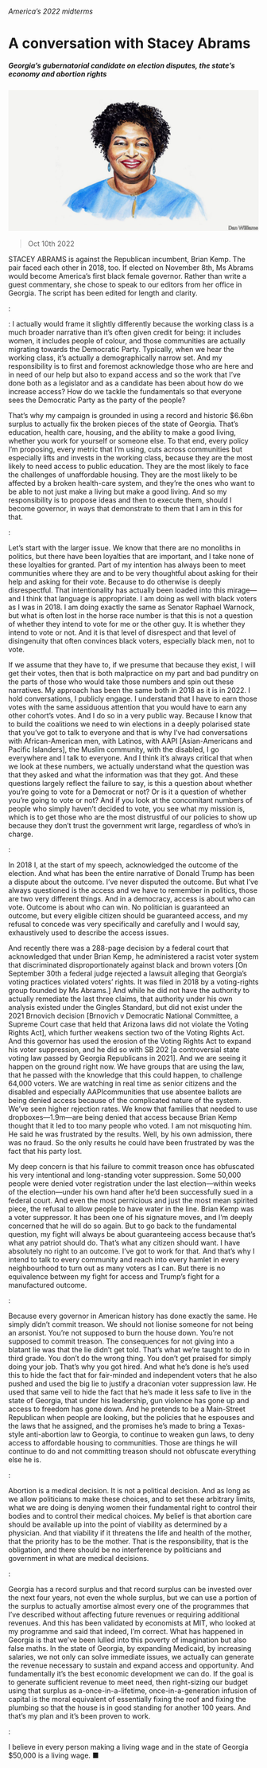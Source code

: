 ###### America’s 2022 midterms

# A conversation with Stacey Abrams 

##### Georgia’s gubernatorial candidate on election disputes, the state’s economy and abortion rights 

![image](images/20221008_BID003.jpg) 

> Oct 10th 2022 

STACEY ABRAMS is  against the Republican incumbent, Brian Kemp. The pair faced each other in 2018, too. If elected on November 8th, Ms Abrams would become America’s first black female governor. Rather than write a guest commentary, she chose to speak to our editors from her office in Georgia. The script has been edited for length and clarity. 

:

: I actually would frame it slightly differently because the working class is a much broader narrative than it’s often given credit for being: it includes women, it includes people of colour, and those communities are actually migrating towards the Democratic Party. Typically, when we hear the working class, it’s actually a demographically narrow set. And my responsibility is to first and foremost acknowledge those who are here and in need of our help but also to expand access and so the work that I’ve done both as a legislator and as a candidate has been about how do we increase access? How do we tackle the fundamentals so that everyone sees the Democratic Party as the party of the people? 

That’s why my campaign is grounded in using a record and historic $6.6bn surplus to actually fix the broken pieces of the state of Georgia. That’s education, health care, housing, and the ability to make a good living, whether you work for yourself or someone else. To that end, every policy I’m proposing, every metric that I’m using, cuts across communities but especially lifts and invests in the working class, because they are the most likely to need access to public education. They are the most likely to face the challenges of unaffordable housing. They are the most likely to be affected by a broken health-care system, and they’re the ones who want to be able to not just make a living but make a good living. And so my responsibility is to propose ideas and then to execute them, should I become governor, in ways that demonstrate to them that I am in this for that.

: 

Let’s start with the larger issue. We know that there are no monoliths in politics, but there have been loyalties that are important, and I take none of these loyalties for granted. Part of my intention has always been to meet communities where they are and to be very thoughtful about asking for their help and asking for their vote. Because to do otherwise is deeply disrespectful. That intentionality has actually been loaded into this mirage—and I think that language is appropriate. I am doing as well with black voters as I was in 2018. I am doing exactly the same as Senator Raphael Warnock, but what is often lost in the horse race number is that this is not a question of whether they intend to vote for me or the other guy. It is whether they intend to vote or not. And it is that level of disrespect and that level of disingenuity that often convinces black voters, especially black men, not to vote.

If we assume that they have to, if we presume that because they exist, I will get their votes, then that is both malpractice on my part and bad punditry on the parts of those who would take those numbers and spin out these narratives. My approach has been the same both in 2018 as it is in 2022. I hold conversations, I publicly engage. I understand that I have to earn those votes with the same assiduous attention that you would have to earn any other cohort’s votes. And I do so in a very public way. Because I know that to build the coalitions we need to win elections in a deeply polarised state that you’ve got to talk to everyone and that is why I’ve had conversations with African-American men, with Latinos, with AAPI [Asian-Americans and Pacific Islanders], the Muslim community, with the disabled, I go everywhere and I talk to everyone. And I think it’s always critical that when we look at these numbers, we actually understand what the question was that they asked and what the information was that they got. And these questions largely reflect the failure to say, is this a question about whether you’re going to vote for a Democrat or not? Or is it a question of whether you’re going to vote or not? And if you look at the concomitant numbers of people who simply haven’t decided to vote, you see what my mission is, which is to get those who are the most distrustful of our policies to show up because they don’t trust the government writ large, regardless of who’s in charge.

: 

In 2018 I, at the start of my speech, acknowledged the outcome of the election. And what has been the entire narrative of Donald Trump has been a dispute about the outcome. I’ve never disputed the outcome. But what I’ve always questioned is the access and we have to remember in politics, those are two very different things. And in a democracy, access is about who can vote. Outcome is about who can win. No politician is guaranteed an outcome, but every eligible citizen should be guaranteed access, and my refusal to concede was very specifically and carefully and I would say, exhaustively used to describe the access issues.

And recently there was a 288-page decision by a federal court that acknowledged that under Brian Kemp, he administered a racist voter system that discriminated disproportionately against black and brown voters [On September 30th a federal judge rejected a lawsuit alleging that Georgia’s voting practices violated voters’ rights. It was filed in 2018 by a voting-rights group founded by Ms Abrams.] And while he did not have the authority to actually remediate the last three claims, that authority under his own analysis existed under the Gingles Standard, but did not exist under the 2021 Brnovich decision [Brnovich v Democratic National Committee, a Supreme Court case that held that Arizona laws did not violate the Voting Rights Act], which further weakens section two of the Voting Rights Act. And this governor has used the erosion of the Voting Rights Act to expand his voter suppression, and he did so with SB 202 [a controversial state voting law passed by Georgia Republicans in 2021]. And we are seeing it happen on the ground right now. We have groups that are using the law, that he passed with the knowledge that this could happen, to challenge 64,000 voters. We are watching in real time as senior citizens and the disabled and especially AAPIcommunities that use absentee ballots are being denied access because of the complicated nature of the system. We’ve seen higher rejection rates. We know that families that needed to use dropboxes—1.9m—are being denied that access because Brian Kemp thought that it led to too many people who voted. I am not misquoting him. He said he was frustrated by the results. Well, by his own admission, there was no fraud. So the only results he could have been frustrated by was the fact that his party lost.

My deep concern is that his failure to commit treason once has obfuscated his very intentional and long-standing voter suppression. Some 50,000 people were denied voter registration under the last election—within weeks of the election—under his own hand after he’d been successfully sued in a federal court. And even the most pernicious and just the most mean spirited piece, the refusal to allow people to have water in the line. Brian Kemp was a voter suppressor. It has been one of his signature moves, and I’m deeply concerned that he will do so again. But to go back to the fundamental question, my fight will always be about guaranteeing access because that’s what any patriot should do. That’s what any citizen should want. I have absolutely no right to an outcome. I’ve got to work for that. And that’s why I intend to talk to every community and reach into every hamlet in every neighbourhood to turn out as many voters as I can. But there is no equivalence between my fight for access and Trump’s fight for a manufactured outcome.

: 

Because every governor in American history has done exactly the same. He simply didn’t commit treason. We should not lionise someone for not being an arsonist. You’re not supposed to burn the house down. You’re not supposed to commit treason. The consequences for not giving into a blatant lie was that the lie didn’t get told. That’s what we’re taught to do in third grade. You don’t do the wrong thing. You don’t get praised for simply doing your job. That’s why you got hired. And what he’s done is he’s used this to hide the fact that for fair-minded and independent voters that he also pushed and used the big lie to justify a draconian voter suppression law. He used that same veil to hide the fact that he’s made it less safe to live in the state of Georgia, that under his leadership, gun violence has gone up and access to freedom has gone down. And he pretends to be a Main-Street Republican when people are looking, but the policies that he espouses and the laws that he assigned, and the promises he’s made to bring a Texas-style anti-abortion law to Georgia, to continue to weaken gun laws, to deny access to affordable housing to communities. Those are things he will continue to do and not committing treason should not obfuscate everything else he is.

:

Abortion is a medical decision. It is not a political decision. And as long as we allow politicians to make these choices, and to set these arbitrary limits, what we are doing is denying women their fundamental right to control their bodies and to control their medical choices. My belief is that abortion care should be available up into the point of viability as determined by a physician. And that viability if it threatens the life and health of the mother, that the priority has to be the mother. That is the responsibility, that is the obligation, and there should be no interference by politicians and government in what are medical decisions.

:

Georgia has a record surplus and that record surplus can be invested over the next four years, not even the whole surplus, but we can use a portion of the surplus to actually amortise almost every one of the programmes that I’ve described without affecting future revenues or requiring additional revenues. And this has been validated by economists at MIT, who looked at my programme and said that indeed, I’m correct. What has happened in Georgia is that we’ve been lulled into this poverty of imagination but also false maths. In the state of Georgia, by expanding Medicaid, by increasing salaries, we not only can solve immediate issues, we actually can generate the revenue necessary to sustain and expand access and opportunity. And fundamentally it’s the best economic development we can do. If the goal is to generate sufficient revenue to meet need, then right-sizing our budget using that surplus as a-once-in-a-lifetime, once-in-a-generation infusion of capital is the moral equivalent of essentially fixing the roof and fixing the plumbing so that the house is in good standing for another 100 years. And that’s my plan and it’s been proven to work.

: 

 I believe in every person making a living wage and in the state of Georgia $50,000 is a living wage. ■

